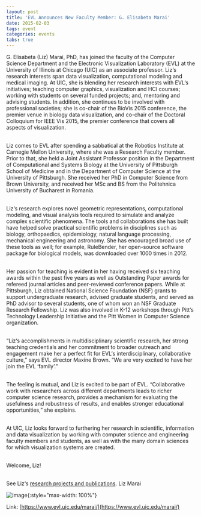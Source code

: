```yaml
---
layout: post
title: 'EVL Announces New Faculty Member: G. Elisabeta Marai'
date: 2015-02-03
tags: event
categories: events
tabs: true
---
```


G. Elisabeta (Liz) Marai, PhD, has joined the faculty of the Computer Science Department and the Electronic Visualization Laboratory (EVL) at the University of Illinois at Chicago (UIC) as an associate professor. Liz&lsquo;s research interests span data visualization, computational modeling and medical imaging. At UIC, she is blending her research interests with EVL&lsquo;s initiatives; teaching computer graphics, visualization and HCI courses; working with students on several funded projects; and, mentoring and advising students. In addition, she continues to be involved with professional societies; she is co-chair of the BioVis 2015 conference, the premier venue in biology data visualization, and co-chair of the Doctoral Colloquium for IEEE Vis 2015, the premier conference that covers all aspects of visualization.<br><br>

Liz comes to EVL after spending a sabbatical at the Robotics Institute at Carnegie Mellon University, where she was a Research Faculty member. Prior to that, she held a Joint Assistant Professor position in the Department of Computational and Systems Biology at the University of Pittsburgh School of Medicine and in the Department of Computer Science at the University of Pittsburgh. She received her PhD in Computer Science from Brown University, and received her MSc and BS from the Politehnica University of Bucharest in Romania.<br><br>

Liz&lsquo;s research explores novel geometric representations, computational modeling, and visual analysis tools required to simulate and analyze complex scientific phenomena. The tools and collaborations she has built have helped solve practical scientific problems in disciplines such as biology, orthopaedics, epidemiology, natural language processing, mechanical engineering and astronomy. She has encouraged broad use of these tools as well; for example, RuleBender, her open-source software package for biological models, was downloaded over 1000 times in 2012.<br><br>

Her passion for teaching is evident in her having received six teaching awards within the past five years as well as Outstanding Paper awards for refereed journal articles and peer-reviewed conference papers. While at Pittsburgh, Liz obtained National Science Foundation (NSF) grants to support undergraduate research, advised graduate students, and served as PhD advisor to several students, one of whom won an NSF Graduate Research Fellowship. Liz was also involved in K-12 workshops through Pitt&lsquo;s Technology Leadership Initiative and the Pitt Women in Computer Science organization.<br><br>

&ldquo;Liz&lsquo;s accomplishments in multidisciplinary scientific research, her strong teaching credentials and her commitment to broader outreach and engagement make her a perfect fit for EVL&lsquo;s interdisciplinary, collaborative culture,&rdquo; says EVL director Maxine Brown. &ldquo;We are very excited to have her join the EVL &lsquo;family&rsquo;.&rdquo;<br><br>

The feeling is mutual, and Liz is excited to be part of EVL. &ldquo;Collaborative work with researchers across different departments leads to richer computer science research, provides a mechanism for evaluating the usefulness and robustness of results, and enables stronger educational opportunities,&rdquo; she explains.<br><br>

At UIC, Liz looks forward to furthering her research in scientific, information and data visualization by working with computer science and engineering faculty members and students, as well as with the many domain sciences for which visualization systems are created.<br><br>

Welcome, Liz!<br><br>

See Liz&lsquo;s <a href="https://www.evl.uic.edu/marai/">research projects and publications</a>.
Liz Marai

![image](https://www.evl.uic.edu/output/originals/liz-marai-img_1230.jpg-srcw.jpg){:style="max-width: 100%"}


Link: [https://www.evl.uic.edu/marai/](https://www.evl.uic.edu/marai/)
